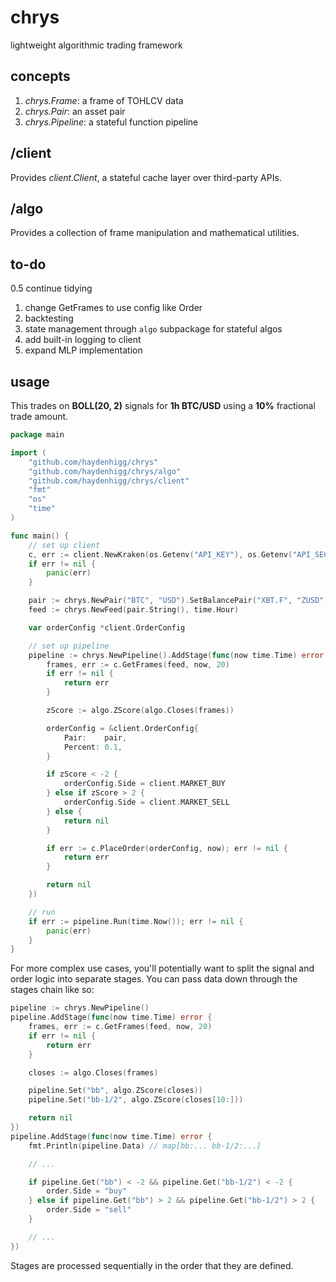 # chrys
lightweight algorithmic trading framework

## concepts
1. *chrys.Frame*: a frame of TOHLCV data
2. *chrys.Pair*: an asset pair
2. *chrys.Pipeline*: a stateful function pipeline

## /client
Provides *client.Client*, a stateful cache layer over third-party APIs.

## /algo
Provides a collection of frame manipulation and mathematical utilities.

## to-do
0.5 continue tidying
1. change GetFrames to use config like Order
2. backtesting
3. state management through `algo` subpackage for stateful algos
4. add built-in logging to client
5. expand MLP implementation

## usage
This trades on **BOLL(20, 2)** signals for **1h BTC/USD** using a **10%** fractional trade amount.

```go
package main

import (
	"github.com/haydenhigg/chrys"
	"github.com/haydenhigg/chrys/algo"
	"github.com/haydenhigg/chrys/client"
	"fmt"
	"os"
	"time"
)

func main() {
	// set up client
	c, err := client.NewKraken(os.Getenv("API_KEY"), os.Getenv("API_SECRET"))
	if err != nil {
		panic(err)
	}

	pair := chrys.NewPair("BTC", "USD").SetBalancePair("XBT.F", "ZUSD")
	feed := chrys.NewFeed(pair.String(), time.Hour)

	var orderConfig *client.OrderConfig

	// set up pipeline
	pipeline := chrys.NewPipeline().AddStage(func(now time.Time) error {
		frames, err := c.GetFrames(feed, now, 20)
		if err != nil {
			return err
		}

		zScore := algo.ZScore(algo.Closes(frames))

		orderConfig = &client.OrderConfig{
			Pair:    pair,
			Percent: 0.1,
		}

		if zScore < -2 {
			orderConfig.Side = client.MARKET_BUY
		} else if zScore > 2 {
			orderConfig.Side = client.MARKET_SELL
		} else {
			return nil
		}

		if err := c.PlaceOrder(orderConfig, now); err != nil {
			return err
		}

		return nil
	})

	// run
	if err := pipeline.Run(time.Now()); err != nil {
		panic(err)
	}
}
```

For more complex use cases, you'll potentially want to split the signal and order logic into separate stages. You can pass data down through the stages chain like so:

```go
pipeline := chrys.NewPipeline()
pipeline.AddStage(func(now time.Time) error {
	frames, err := c.GetFrames(feed, now, 20)
	if err != nil {
		return err
	}

	closes := algo.Closes(frames)

	pipeline.Set("bb", algo.ZScore(closes))
	pipeline.Set("bb-1/2", algo.ZScore(closes[10:]))

	return nil
})
pipeline.AddStage(func(now time.Time) error {
	fmt.Println(pipeline.Data) // map[bb:... bb-1/2:...]

	// ...

	if pipeline.Get("bb") < -2 && pipeline.Get("bb-1/2") < -2 {
		order.Side = "buy"
	} else if pipeline.Get("bb") > 2 && pipeline.Get("bb-1/2") > 2 {
		order.Side = "sell"
	}

	// ...
})
```

Stages are processed sequentially in the order that they are defined.

